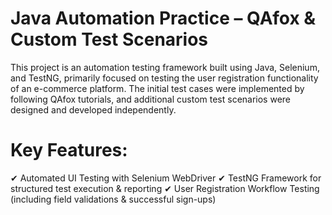 # Java Automation Practice – QAfox & Custom Test Scenarios
This project is an automation testing framework built using Java, Selenium, and TestNG, primarily focused on testing the user registration functionality of an e-commerce platform. The initial test cases were implemented by following QAfox tutorials, and additional custom test scenarios were designed and developed independently.

# Key Features:
✔ Automated UI Testing with Selenium WebDriver
✔ TestNG Framework for structured test execution & reporting
✔ User Registration Workflow Testing (including field validations & successful sign-ups)
